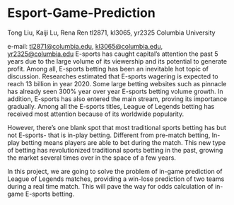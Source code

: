 # Esport-Game-Prediction
Tong Liu, Kaiji Lu, Rena Ren
tl2871, kl3065, yr2325
Columbia University

e-mail: tl2871@columbia.edu, kl3065@columbia.edu, yr2325@columbia.edu
E-sports has caught capital’s attention the past 5 years due to the large volume of its viewership and its potential to generate profit. Among all, E-sports betting has been an inevitable hot topic of discussion. Researches estimated that E-sports wagering is expected to reach 13 billion in year 2020. Some large betting websites such as pinnacle has already seen 300% year over year E-sports betting volume growth. In addition, E-sports has also entered the main stream, proving its importance gradually. Among all the E-sports titles, League of Legends betting has received most attention because of its worldwide popularity. 

However, there’s one blank spot that most traditional sports betting has but not E-sports- that is in-play betting. Different from pre-match betting, In-play betting means players are able to bet during the match. This new type of betting has revolutionized traditional sports betting in the past, growing the market several times over in the space of a few years. 

In this project, we are going to solve the problem of in-game prediction of League of Legends matches, providing a win-lose prediction of two teams during a real time match. This will pave the way for odds calculation of in-game E-sports betting.
